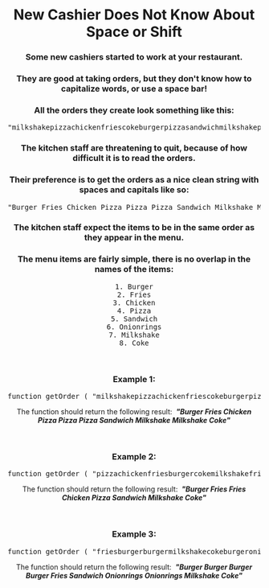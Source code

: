 <div align = 'center'>

# New Cashier Does Not Know About Space or Shift

</div>

<div align = 'center'>

<h3>Some new cashiers started to work at your restaurant.</h3>

<h3>They are good at taking orders, but they don't know how to capitalize words, or use a space bar!</h3>

<h3>All the orders they create look something like this:</h3>

<pre>"milkshakepizzachickenfriescokeburgerpizzasandwichmilkshakepizza"</pre>

<h3>The kitchen staff are threatening to quit, because of how difficult it is to read the orders.</h3>

<h3>Their preference is to get the orders as a nice clean string with spaces and capitals like so:</h3>

<pre>"Burger Fries Chicken Pizza Pizza Pizza Sandwich Milkshake Milkshake Coke"</pre>

<h3>The kitchen staff expect the items to be in the same order as they appear in the menu.</h3>

<h3>The menu items are fairly simple, there is no overlap in the names of the items:</h3>

<pre>
1. Burger
2. Fries
3. Chicken
4. Pizza
5. Sandwich
6. Onionrings
7. Milkshake
8. Coke
</pre>

<br>

<h3>Example 1:</h3>

<pre>function getOrder&nbsp;(&nbsp;"milkshakepizzachickenfriescokeburgerpizzasandwichmilkshakepizza"&nbsp;)</pre>

<p>The function should return the following result: &nbsp;<strong><em>"Burger Fries Chicken Pizza Pizza Pizza Sandwich Milkshake Milkshake Coke"</em></strong></p>

<br>

<h3>Example 2:</h3>

<pre>function getOrder&nbsp;(&nbsp;"pizzachickenfriesburgercokemilkshakefriessandwich"&nbsp;)</pre>

<p>The function should return the following result: &nbsp;<strong><em>"Burger Fries Fries Chicken Pizza Sandwich Milkshake Coke"</em></strong></p>

<br>

<h3>Example 3:</h3>

<pre>function getOrder&nbsp;(&nbsp;"friesburgerburgermilkshakecokeburgeronionringsburgeronionringssandwich"&nbsp;)</pre>

<p>The function should return the following result: &nbsp;<strong><em>"Burger Burger Burger Burger Fries Sandwich Onionrings Onionrings Milkshake Coke"</em></strong></p>

</div>
